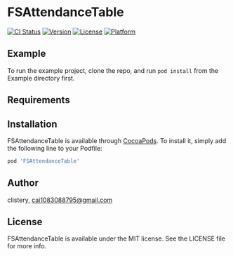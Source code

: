 # FSAttendanceTable

[![CI Status](https://img.shields.io/travis/clistery/FSAttendanceTable.svg?style=flat)](https://travis-ci.org/clistery/FSAttendanceTable)
[![Version](https://img.shields.io/cocoapods/v/FSAttendanceTable.svg?style=flat)](https://cocoapods.org/pods/FSAttendanceTable)
[![License](https://img.shields.io/cocoapods/l/FSAttendanceTable.svg?style=flat)](https://cocoapods.org/pods/FSAttendanceTable)
[![Platform](https://img.shields.io/cocoapods/p/FSAttendanceTable.svg?style=flat)](https://cocoapods.org/pods/FSAttendanceTable)

## Example

To run the example project, clone the repo, and run `pod install` from the Example directory first.

## Requirements

## Installation

FSAttendanceTable is available through [CocoaPods](https://cocoapods.org). To install
it, simply add the following line to your Podfile:

```ruby
pod 'FSAttendanceTable'
```

## Author

clistery, cai1083088795@gmail.com

## License

FSAttendanceTable is available under the MIT license. See the LICENSE file for more info.
